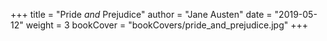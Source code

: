 +++
title = "Pride *and* Prejudice"
author = "Jane Austen"
date = "2019-05-12"
weight = 3
bookCover = "bookCovers/pride_and_prejudice.jpg"
+++
